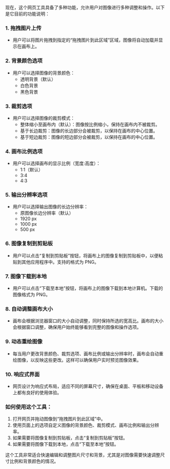 现在，这个网页工具具备了多种功能，允许用户对图像进行多种调整和操作。以下是它目前的功能说明：

### 1. **拖拽图片上传**
   - 用户可以将图片拖拽到指定的“拖拽图片到此区域”区域，图像将自动加载并显示在画布上。

### 2. **背景颜色选项**
   - 用户可以选择图像的背景颜色：
     - 透明背景（默认）
     - 白色背景
     - 黑色背景

### 3. **裁剪选项**
   - 用户可以选择图像的裁剪模式：
     - 整体缩小至画布内（默认）：图像按比例缩小，保持在画布内不被裁剪。
     - 基于长边裁剪：图像的长边部分会被裁剪，以保持在画布的中心位置。
     - 基于短边裁剪：图像的短边部分会被裁剪，以保持在画布的中心位置。

### 4. **画布比例选项**
   - 用户可以选择画布的显示比例（宽度:高度）：
     - 1:1（默认）
     - 3:4
     - 4:3

### 5. **输出分辨率选项**
   - 用户可以选择输出图像的长边分辨率：
     - 原图像长边分辨率（默认）
     - 1920 px
     - 1000 px
     - 500 px

### 6. **图像复制到剪贴板**
   - 用户可以点击“复制到剪贴板”按钮，将画布上的图像复制到剪贴板中，以便粘贴到其他应用程序中。支持的格式为 PNG。

### 7. **图像下载到本地**
   - 用户可以点击“下载至本地”按钮，将画布上的图像下载到本地计算机。下载的图像格式为 PNG。

### 8. **自动调整画布大小**
   - 画布会根据浏览器窗口的大小自动调整，同时保持所选的宽高比。画布的大小会根据窗口调整，确保用户始终能够看到完整的图像和操作选项。

### 9. **动态重绘图像**
   - 每当用户更改背景颜色、裁剪选项、画布比例或输出分辨率时，画布会自动重绘图像，以反映这些更改。这样可以确保用户实时预览图像效果。

### 10. **响应式界面**
   - 网页设计为响应式布局，适应不同的屏幕尺寸，确保在桌面、平板和移动设备上都有良好的使用体验。

### 如何使用这个工具：

1. 打开网页并拖动图像到“拖拽图片到此区域”中。
2. 使用页面上的选项自定义图像的背景颜色、裁剪模式、画布比例和输出分辨率。
3. 如果需要将图像复制到剪贴板，点击“复制到剪贴板”按钮。
4. 如果需要将图像下载到本地，点击“下载至本地”按钮。

这个工具非常适合快速编辑和调整图片尺寸和背景，尤其是对图像需要快速调整尺寸比例和背景颜色的情况。
